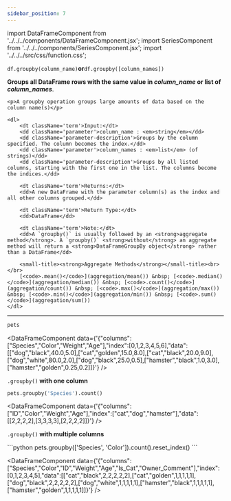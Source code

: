 ```yaml
---
sidebar_position: 7
---
```


import DataFrameComponent from '../../../components/DataFrameComponent.jsx';
import SeriesComponent from '../../../components/SeriesComponent.jsx';
import '../../../src/css/function.css';

<code>df.groupby(column_name)</code><strong>or</strong><code>df.groupby([column_names])</code>

<div className='base'>
    <p><strong>Groups all DataFrame rows with the same value in <em>column_name</em> or list of <em>column_names</em></strong>.</p>
    
    <p>A groupby operation groups large amounts of data based on the column name(s)</p>

    <dl>
        <dt className='term'>Input:</dt>
        <dd className='parameter'>column_name : <em>string</em></dd>
        <dd className='parameter-description'>Groups by the column specified. The column becomes the index.</dd>
        <dd className='parameter'>column_names : <em>list</em> (of strings)</dd>
        <dd className='parameter-description'>Groups by all listed columns, starting with the first one in the list. The columns become the indices.</dd>

        <dt className='term'>Returns:</dt>
        <dd>A new DataFrame with the parameter column(s) as the index and all other columns grouped.</dd>

        <dt className='term'>Return Type:</dt>
        <dd>DataFrame</dd>

        <dt className='term'>Note:</dt>
        <dd>A `groupby()` is usually followed by an <strong>aggregate method</strong>. A `groupby()` <strong>without</strong> an aggregate method will return a <strong>DataFrameGroupBy object</strong> rather than a DataFrame</dd>

        <small-title><strong>Aggregate Methods</strong></small-title><br></br>
        [<code>.mean()</code>](aggregation/mean()) &nbsp; [<code>.median()</code>](aggregation/median()) &nbsp; [<code>.count()</code>](aggregation/count()) &nbsp; [<code>.max()</code>](aggregation/max()) &nbsp; [<code>.min()</code>](aggregation/min()) &nbsp; [<code>.sum()</code>](aggregation/sum())
    </dl>
</div>

---

```python
pets
```

<DataFrameComponent data={'{"columns":["Species","Color","Weight","Age"],"index":[0,1,2,3,4,5,6],"data":[["dog","black",40.0,5.0],["cat","golden",15.0,8.0],["cat","black",20.0,9.0],["dog","white",80.0,2.0],["dog","black",25.0,0.5],["hamster","black",1.0,3.0],["hamster","golden",0.25,0.2]]}'} />

<p></p>
<p><code>.groupby()</code><strong> with one column</strong></p>

```python
pets.groupby('Species').count()
```

<DataFrameComponent data={'{"columns":["ID","Color","Weight","Age"],"index":["cat","dog","hamster"],"data":[[2,2,2,2],[3,3,3,3],[2,2,2,2]]}'} />

<p></p>
<p><code>.groupby()</code><strong> with multiple columns</strong></p>
```python
pets.groupby(['Species', 'Color']).count().reset_index()
```

<DataFrameComponent data={'{"columns":["Species","Color","ID","Weight","Age","Is_Cat","Owner_Comment"],"index":[0,1,2,3,4,5],"data":[["cat","black",2,2,2,2,2],["cat","golden",1,1,1,1,1],["dog","black",2,2,2,2,2],["dog","white",1,1,1,1,1],["hamster","black",1,1,1,1,1],["hamster","golden",1,1,1,1,1]]}'} />